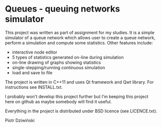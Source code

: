 # Queues - queuing networks simulator

This project was written as part of assignment for my studies. It is a simple simulator of a queue network which allows user to create a queue network, perform a simulation and compute some statistics. Other features include:

 * interactive node editor
 * 5 types of statistics generated on-line during simulation
 * on-line drawing of graphs showing statistics
 * single-stepping/running continuous simulation
 * load and save to file

The project is written in C++11 and uses Qt framework and Qwt library. For instructions see INSTALL.txt.

I probably won't develop this project further but I'm keeping this project here on github as maybe somebody will find it useful.

Everything in the project is distributed under BSD licence (see LICENCE.txt).

Piotr Dziwiński
